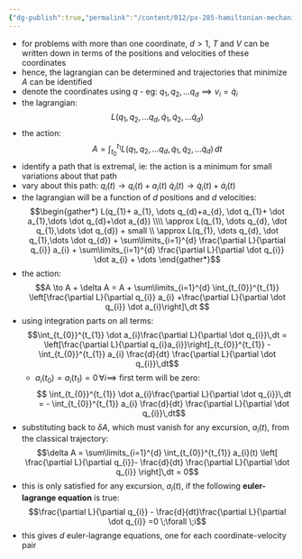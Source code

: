 ```yaml
---
{"dg-publish":true,"permalink":"/content/012/px-285-hamiltonian-mechanics-and-fluid-dynamics/c-calculus-of-variations/px-285-c6a-multi-coordinate-problems/","created":"2024-11-25T10:50:32.000+00:00","updated":"2024-11-26T13:00:22.531+00:00"}
---
```


- for problems with more than one coordinate, $d>1$, $T$ and $V$ can be written down in terms of the positions and velocities of these coordinates
- hence, the lagrangian can be determined and trajectories that minimize $A$ can be identified
- denote the coordinates using $q$ - eg: $q_{1},q_{2},\dots q_{d} \implies v_{i} =\dot q_{i}$
- the lagrangian: 
$$L(q_{1},q_{2},\dots q_{d}, \dot q_{1},\dot q_{2},\dots \dot q_{d})$$
- the action: 
$$A = \int_{t_{0}}^{t_{1}} L(q_{1},q_{2},\dots q_{d}, \dot q_{1},\dot q_{2},\dots \dot q_{d}) \, dt$$
- identify a path that is extremal, ie: the action is a minimum for small variations about that path
- vary about this path: 
	$q_{i}(t) \to q_{i}(t)+ a_{i}(t)$
	$\dot q_{i}(t) \to \dot q_{i}(t)+ \dot a_{i}(t)$
- the lagrangian will be a function of $d$ positions and $d$ velocities: 
$$\begin{gather*}
	L(q_{1}+ a_{1}, \dots q_{d}+a_{d}, \dot q_{1}+ \dot a_{1},\dots \dot q_{d}+\dot a_{d}) \\\\
	\approx L(q_{1}, \dots q_{d}, \dot q_{1},\dots \dot q_{d}) + small \\
	\approx L(q_{1}, \dots q_{d}, \dot q_{1},\dots \dot q_{d}) + \sum\limits_{i=1}^{d} \frac{\partial L}{\partial q_{i}} a_{i} + \sum\limits_{i=1}^{d} \frac{\partial L}{\partial \dot q_{i}} \dot a_{i} + \dots
\end{gather*}$$
- the action: 
$$A \to A + \delta A = A + \sum\limits_{i=1}^{d} \int_{t_{0}}^{t_{1}} \left[\frac{\partial L}{\partial q_{i}} a_{i} +\frac{\partial L}{\partial \dot q_{i}} \dot a_{i}\right]\,dt $$
- using integration parts on all terms: 
$$\int_{t_{0}}^{t_{1}} \dot a_{i}\frac{\partial L}{\partial \dot q_{i}}\,dt = \left[\frac{\partial L}{\partial q_{i}a_{i}}\right]_{t_{0}}^{t_{1}} - \int_{t_{0}}^{t_{1}} a_{i} \frac{d}{dt} \frac{\partial L}{\partial \dot q_{i}}\,dt$$
	- $a_{i}(t_{0}) = a_{i}(t_{1}) =0\,\forall i \implies$ first term will be zero: 
	$$ \int_{t_{0}}^{t_{1}} \dot a_{i}\frac{\partial L}{\partial \dot q_{i}}\,dt =  - \int_{t_{0}}^{t_{1}} a_{i} \frac{d}{dt} \frac{\partial L}{\partial \dot q_{i}}\,dt$$
- substituting back to $\delta A$, which must vanish for any excursion, $a_{i}(t)$, from the classical trajectory: 
$$\delta A = \sum\limits_{i=1}^{d} \int_{t_{0}}^{t_{1}} a_{i}(t) \left[ \frac{\partial L}{\partial q_{i}}- \frac{d}{dt} \frac{\partial L}{\partial \dot q_{i}} \right]\,dt = 0$$
- this is only satisfied for any excursion, $a_{i}(t)$, if the following **euler-lagrange equation** is true: 
$$\frac{\partial L}{\partial q_{i}} - \frac{d}{dt}\frac{\partial L}{\partial \dot q_{i}} =0 \;\forall \;i$$
- this gives $d$ euler-lagrange equations, one for each coordinate-velocity pair
